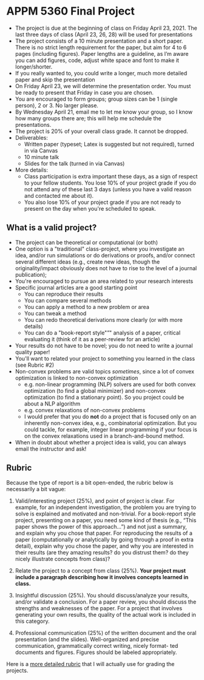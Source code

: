 # APPM 5360 Final Project

- The project is due at the beginning of class on Friday April 23, 2021.  The last three days of class (April 23, 26, 28) will be used for presentations
- The project consists of a 10 minute presentation and a short paper. There is no strict length requirement for the paper, but aim for 4 to 6 pages (including figures). Paper lengths are a guideline, as I’m aware you can add figures, code, adjust white space and font to make it longer/shorter.
- If you really wanted to, you could write a longer, much more detailed paper and skip the presentation
- On Friday April 23, we will determine the presentation order. You must be ready to present that Friday in case you are chosen.
- You are encouraged to form groups; group sizes can be 1 (single person), 2 or 3. No larger please.
- By Wednesday April 21, email me to let me know your group, so I know how many groups there are; this will help me schedule the presentations.
- The project is 20% of your overall class grade. It cannot be dropped.
- Deliverables:
  - Written paper (typeset; Latex is suggested but not required), turned in via Canvas
  - 10 minute talk
  - Slides for the talk (turned in via Canvas)
- More details:
  - Class participation is extra important these days, as a sign of respect to your fellow students.  You lose 10% of your project grade if you do not attend any of these last 3 days (unless you have a valid reason and contacted me about it).
  - You also lose 10% of your project grade if you are not ready to present on the day when you're scheduled to speak.
## What is a valid project?
- The project can be theoretical or computational (or both)
- One option is a "traditional" class-project, where you investigate an idea, and/or run simulations or do derivations or proofs, and/or connect several different ideas (e.g., create new ideas, though the originality/impact obviously does not have to rise to the level of a journal publication);
- You're encouraged to pursue an area related to your research interests
- Specific journal articles are a good starting point
  - You can reproduce their results
  - You can compare several methods
  - You can apply a method to a new problem or area
  - You can tweak a method
  - You can redo theoretical derivations more clearly (or with more details)
  - You can do a "book-report style"”" analysis of a paper, critical evaluating it (think of it as a peer-review for an article)
- Your results do not have to be novel; you do not need to write a journal quality paper!
- You'll want to related your project to something you learned in the class (see Rubric #2)
- Non-convex problems are valid topics *sometimes*, since a lot of convex optimization is linked to non-convex optimization
  - e.g. non-linear programming (NLP) solvers are used for both convex optimization (to find a global minimizer) and non-convex optimization (to find a stationary point). So you project could be about a NLP algorithm
  - e.g. convex relaxations of non-convex problems
  - I would prefer that you do **not** do a project that is focused only on an inherently non-convex idea, e.g., combinatorial optimization. But you could tackle, for example, integer linear programming if your focus is on the convex relaxations used in a branch-and-bound method.
- When in doubt about whether a project idea is valid, you can always email the instructor and ask!
## Rubric
Because the type of report is a bit open-ended, the rubric below is necessarily a bit vague:
1. Valid/interesting project (25%), and point of project is clear. For example, for an independent investigation, the problem you are trying to solve is explained and motivated and non-trivial. For a book-report style project, presenting on a paper, you need some kind of thesis (e.g., “This paper shows the power of this approach...”) and not just a summary, and explain why you chose that paper. For reproducing the results of a paper (computationally or analytically by going through a proof in extra detail), explain why you chose the paper, and why you are interested in their results (are they amazing results? do you distrust them? do they nicely illustrate concepts from class)?

2. Relate the project to a concept from class (25%). **Your project must include a paragraph describing how it involves concepts learned in class.**

3. Insightful discussion (25%). You should discuss/analyze your results, and/or validate a conclusion. For a paper review, you should discuss the strengths and weaknesses of the paper. For a project that involves generating your own results, the quality of the actual work is included in this category.

4. Professional communication (25%) of the written document and the oral presentation (and the slides). Well-organized and precise communication, grammatically correct writing, nicely format- ted documents and figures. Figures should be labeled appropriately.

Here is a [more detailed rubric](ProjectRubric.pdf) that I will actually use for grading the projects.
